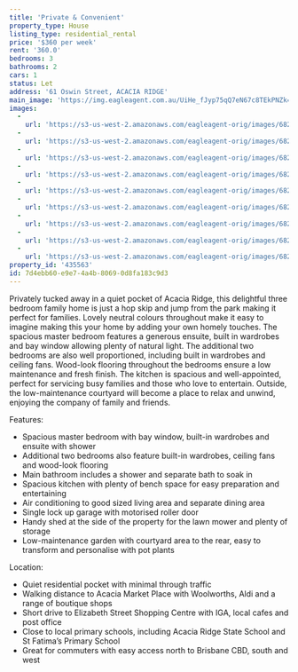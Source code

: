 ```yaml
---
title: 'Private & Convenient'
property_type: House
listing_type: residential_rental
price: '$360 per week'
rent: '360.0'
bedrooms: 3
bathrooms: 2
cars: 1
status: Let
address: '61 Oswin Street, ACACIA RIDGE'
main_image: 'https://img.eagleagent.com.au/UiHe_fJyp75qQ7eN67c8TEkPNZk=/1280x854/smart/https://s3-us-west-2.amazonaws.com/eagleagent-orig/images/6825649/425695974-image-M.jpg'
images:
  -
    url: 'https://s3-us-west-2.amazonaws.com/eagleagent-orig/images/6825657/425695974-image-H.jpg'
  -
    url: 'https://s3-us-west-2.amazonaws.com/eagleagent-orig/images/6825656/425695974-image-G.jpg'
  -
    url: 'https://s3-us-west-2.amazonaws.com/eagleagent-orig/images/6825655/425695974-image-F.jpg'
  -
    url: 'https://s3-us-west-2.amazonaws.com/eagleagent-orig/images/6825654/425695974-image-E.jpg'
  -
    url: 'https://s3-us-west-2.amazonaws.com/eagleagent-orig/images/6825653/425695974-image-D.jpg'
  -
    url: 'https://s3-us-west-2.amazonaws.com/eagleagent-orig/images/6825652/425695974-image-C.jpg'
  -
    url: 'https://s3-us-west-2.amazonaws.com/eagleagent-orig/images/6825651/425695974-image-B.jpg'
  -
    url: 'https://s3-us-west-2.amazonaws.com/eagleagent-orig/images/6825650/425695974-image-A.jpg'
  -
    url: 'https://s3-us-west-2.amazonaws.com/eagleagent-orig/images/6825649/425695974-image-M.jpg'
property_id: '435563'
id: 7d4ebb60-e9e7-4a4b-8069-0d8fa183c9d3
---
```

Privately tucked away in a quiet pocket of Acacia Ridge, this delightful three bedroom family home is just a hop skip and jump from the park making it perfect for families. Lovely neutral colours throughout make it easy to imagine making this your home by adding your own homely touches. The spacious master bedroom features a generous ensuite, built in wardrobes and bay window allowing plenty of natural light. The additional two bedrooms are also well proportioned, including built in wardrobes and ceiling fans. Wood-look flooring throughout the bedrooms ensure a low maintenance and fresh finish. The kitchen is spacious and well-appointed, perfect for servicing busy families and those who love to entertain. Outside, the low-maintenance courtyard will become a place to relax and unwind, enjoying the company of family and friends.

Features:

*  Spacious master bedroom with bay window, built-in wardrobes and ensuite with shower
*  Additional two bedrooms also feature built-in wardrobes, ceiling fans and wood-look flooring
*  Main bathroom includes a shower and  separate bath to soak in
*  Spacious kitchen with plenty of bench space for easy preparation and entertaining
*   Air conditioning to good sized living area and separate dining area
*   Single lock up garage with motorised roller door
*   Handy shed at the side of the property for the lawn mower and plenty of storage
*   Low-maintenance garden with courtyard area to the rear, easy to transform and personalise with pot plants

Location:

*  Quiet residential pocket with minimal through traffic
*  Walking distance to Acacia Market Place with Woolworths, Aldi and a range of boutique shops
*  Short drive to Elizabeth Street Shopping Centre with IGA, local cafes and post office
*  Close to local primary schools, including Acacia Ridge State School and St Fatima’s Primary School
*  Great for commuters with easy access north to Brisbane CBD, south and west
